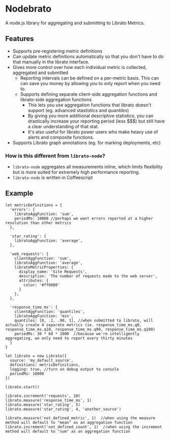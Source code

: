 
# Nodebrato

A node.js library for aggregating and submitting to Librato Metrics.

## Features

- Supports pre-registering metric definitions
- Can update metric definitions automatically so that you don't have to do that manually in the librato interface.
- Gives more control over how each individual metric is collected, aggregated and submitted
  - Reporting intervals can be defined on a per-metric basis.  This can can save you money by allowing you to only report when you need to.
  - Supports defining separate client-side aggregation functions and librato-side aggregation functions
    - This lets you use aggregation functions that librato doesn't support (eg. advanced stastistics and *quantiles*)
    - By giving you more additional descriptive statistics, you can drastically increase your reporting period (less $$$) but still have a clear understanding of that stat.
    - It's also useful for librato power users who make heavy use of alerts and composite functions.
- Supports Librato graph annotations (eg. for marking deployments, etc)

### How is this different from `librato-node`?

- `librato-node` aggregates all measurements inline, which limits flexibility but is more suited for extremely high performance reporting.
- `librato-node` is written in Coffeescript

## Example

```
let metricDefinitions = {
  'errors': {
    libratoAggFunction: 'sum',
    periodMs: 10000 //perhaps we want errors reported at a higher resolution than other metrics
  },

  'star_rating': {
    libratoAggFunction: 'average',
  },

  'web_requests': {
    clientAggFunction: 'sum',
    libratoAggFunction: 'average',
    libratoMetricProperties: {
      display_name: 'Site Requests',
      description: 'The number of requests made to the web server',
      attributes: {
        color: '#ff0000'
      }
    },
  },

  'response_time_ms': {
    clientAggFunction: 'quantiles',
    libratoAggFunction: 'min',
    quantiles: [0, .1, .90, 1], //when submitted to librato, will actually create 4 separate metrics (ie. response_time_ms.q0, response_time_ms.q10, response_time_ms.q90, response_time_ms.q100)
    periodMs: 30 * 60 * 1000  //because we're intelligently aggregating, we only need to report every thirty minutes
  }
}

let librato = new Librato({
  source: 'my_default_source',
  definitions: metricDefinitions,
  logging: true, //turn on debug output to console
  periodMs: 10000
})

librato.start()

librato.increment('requests', 10)
librato.measure('response_time_ms', 1)
librato.measure('star_rating', 5)
librato.measure('star_rating', 4, 'another_source')

librato.measure('not_defined_metric', 1)  //when using the measure method will default to "mean" as an aggregation function
librato.increment('not_defined_count', 1)  //when using the increment method will default to "sum" as an aggregation function

```
